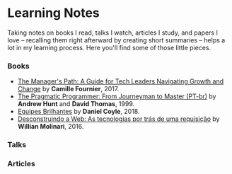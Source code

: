 
# Learning Notes

Taking notes on books I read, talks I watch, articles I study, and papers I love – recalling them right afterward by creating short summaries – helps a lot in my learning process. Here you'll find some of those little pieces.

### Books

* [The Manager's Path: A Guide for Tech Leaders Navigating Growth and Change](books/the-managers-path.md) by **Camille Fournier**, 2017.
* [The Pragmatic Programmer: From Journeyman to Master (PT-br)](books/the-pragmatic-programmer.md) by **Andrew Hunt** and **David Thomas**, 1999.
* [Equipes Brilhantes](books/equipes-brilhantes.md) by **Daniel Coyle**, 2018.
* [Desconstruindo a Web: As tecnologias por trás de uma requisição](books/desconstruindo-a-web.md) by **Willian Molinari**, 2016.

### Talks

### Articles
